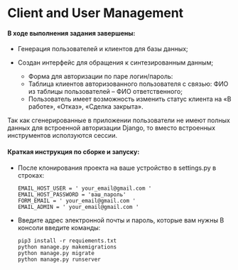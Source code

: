 # Client and User Management

#### В ходе выполнения задания завершены:
* Генерация пользователей и клиентов для базы данных;
* Создан интерфейс для обращения к синтезированным данным;
  
  * Форма для авторизации по паре логин/пароль:
  * Таблица клиентов авторизованного пользователя с связью: ФИО из таблицы пользователей – ФИО ответственного;
  * Пользователь имеет возможность изменить статус клиента на «В работе», «Отказ», «Сделка закрыта».

Так как сгенерированные в приложении пользователи не имеют полных данных для встроенной авторизации Django, то вместо встроенных инструментов исползуются сессии.

#### Краткая инструкция по сборке и запуску:

* После клонирования проекта на ваше устройство в settings.py в строках:

      EMAIL_HOST_USER = ' your_email@gmail.com '
      EMAIL_HOST_PASSWORD = 'ваш_пароль'
      FORM_EMAIL = ' your_email@gmail.com '
      EMAIL_ADMIN = ' your_email@gmail.com '

* Введите адрес электронной почты и пароль, которые вам нужны В консоли введите команды:

      pip3 install -r requiements.txt
      python manage.py makemigrations
      python manage.py migrate
      python manage.py runserver
